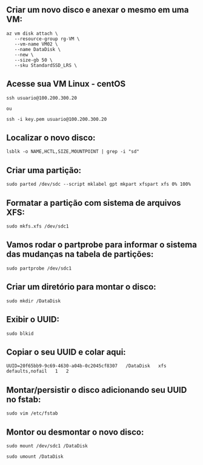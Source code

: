 ## Criar um novo disco e anexar o mesmo em uma VM:
```
az vm disk attach \
   --resource-group rg-VM \
   --vm-name VM02 \
   --name DataDisk \
   --new \
   --size-gb 50 \
   --sku StandardSSD_LRS \
 ```

## Acesse sua VM Linux - centOS

```
ssh usuario@100.200.300.20

ou

ssh -i key.pem usuario@100.200.300.20
```

## Localizar o novo disco:

```
lsblk -o NAME,HCTL,SIZE,MOUNTPOINT | grep -i "sd"
```

## Criar uma partição:

```
sudo parted /dev/sdc --script mklabel gpt mkpart xfspart xfs 0% 100%
```

## Formatar a partição com sistema de arquivos XFS:

```
sudo mkfs.xfs /dev/sdc1
```

## Vamos rodar o partprobe para informar o sistema das mudanças na tabela de partições:

```
sudo partprobe /dev/sdc1
```
## Criar um diretório para montar o disco:

```
sudo mkdir /DataDisk
```
## Exibir o UUID:

```
sudo blkid
```
## Copiar o seu UUID e colar aqui:

```
UUID=20f65bb9-9c69-4630-a04b-0c2045cf8307   /DataDisk   xfs   defaults,nofail   1   2
```

## Montar/persistir o disco adicionando seu UUID no fstab:

```
sudo vim /etc/fstab
```
## Montor ou desmontar o novo disco:

```
sudo mount /dev/sdc1 /DataDisk

sudo umount /DataDisk
```
